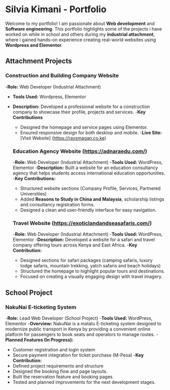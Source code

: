 # Silvia Kimani - Portfolio
Welcome to my portfolio! I am passionate about **Web development** and **Software engineering**.
This portfolio highlights some of the projects i have worked on while in school and others during my **industrial attachment**, where i gained hands-on experience creating real-world websites using **Wordpress and Elementor**.

## Attachment Projects
### Construction and Building Company Website 
-**Role:** Web Developer (Industrial Attachment)
- **Tools Used:** Wordpress, Elementor
- **Description:** Developed a professional website for a construction company to showcase their profile, projects and services.
-**Key Contributions**
  - Designed the homepage and service pages using Elementor.
  - Ensured responsive design for both desktop and mobile.
-**Live Site:** [Visit Website] (https://raysmagan.co.ke)
  

  ### Education Agency Website (https://adnaraedu.com/)
  -**Role:** Web Developer (Industrial Attachment)
  -**Tools Used:** WordPress, Elementor
  -**Description:** Built a website for an education consultancy agency that helps students access international education opportunities.
  -**Key Contributions:**
    - Structured website sections (Company Profile, Services, Partnered Universities)
    - Added **Reasons to Study in China and Malaysia**, scholarship listings and consultancy registration forms.
    - Designed a clean and user-friendly interface for easy navigation.

  ### Travel Website (https://exoticlandandseasafaris.com/)
  -**Role:** Web Developer (Industrial Attachment)
  -**Tools Used:** WordPress, Elementor
  -**Description:** Developed a website for a safari and travel company offering tours across Kenya and East Africa.
  -**Key Contribution:**
    - Designed sections for safari packages (camping safaris, luxury lodge safaris, mountain trekking, yatch safaris and beach holidays)
    - Structured the homepage to highlight popular tours and destinations.
    - Focused on creating a visually engaging design with travel imagery.

 ## School Project
 ### NakuNai E-ticketing System
 -**Role:** Lead Web Developer (School Project)
 -**Tools Used:** WordPress, Elementor
 -**Overview:** NakuNai is a matatu E-ticketing system designed to modernize public transport in Kenya by providing a convenient online platform for passengers to book seats and operators to manage routes.
-**Planned Features (In Progress):**
  - Customer registration and login system
  - Secure payment integration for ticket purchase (M-Pesa)
-**Key Contribution:**
  - Defined project requirements and structure
  - Designed the booking flow and page layouts.
  - Built the reservation feature and booking pages.
  - Tested and planned improvements for the next development stages.
 
  
